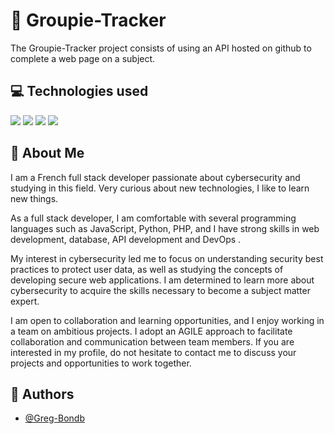 # 📢 Groupie-Tracker

The Groupie-Tracker project consists of using an API hosted on github to complete a web page on a subject.

## 💻 Technologies used
<div>
  <img src="https://img.shields.io/badge/HTML5-E34F26?style=for-the-badge&logo=html5&logoColor=white">
  <img src="https://img.shields.io/badge/CSS3-1572B6?style=for-the-badge&logo=css3&logoColor=white">
  <img src="https://img.shields.io/badge/JavaScript-F7DF1E?style=for-the-badge&logo=javascript&logoColor=black">   
  <img src="https://img.shields.io/badge/Go-00ADD8?style=for-the-badge&logo=go&logoColor=white">
</div>

## 🚀 About Me
I am a French full stack developer passionate about cybersecurity and studying in this field. Very curious about new technologies, I like to learn new things.

As a full stack developer, I am comfortable with several programming languages such as JavaScript, Python, PHP, and I have strong skills in web development, database, API development and DevOps .

My interest in cybersecurity led me to focus on understanding security best practices to protect user data, as well as studying the concepts of developing secure web applications. I am determined to learn more about cybersecurity to acquire the skills necessary to become a subject matter expert.

I am open to collaboration and learning opportunities, and I enjoy working in a team on ambitious projects. I adopt an AGILE approach to facilitate collaboration and communication between team members. If you are interested in my profile, do not hesitate to contact me to discuss your projects and opportunities to work together.

## 📘 Authors

- [@Greg-Bondb](https://github.com/Greg-Bondb)
